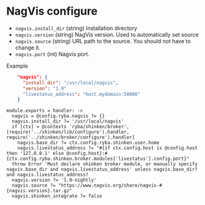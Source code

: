 
# NagVis configure

*   `nagvis.install_dir` (string)
    Installation directory
*   `nagvis.version` (string)
    NagVis version. Used to automatically set source
*   `nagvis.source` (string)
    URL path to the source. You should not have to change it.
*   `nagvis.port` (int)
    Nagvis port.

Example

```json
    "nagvis": {
      "install_dir": "/usr/local/nagvis",
      "version": "1.9"
      "livestatus_address": "host.mydomain:50000"
    }
```

    module.exports = handler: ->
      nagvis = @config.ryba.nagvis ?= {}
      nagvis.install_dir ?= '/usr/local/nagvis'
      if [ctx] = @contexts 'ryba/shinken/broker', [require('../shinken/lib/configure').handler, require('../shinken/broker/configure').handler]
        nagvis.base_dir ?= ctx.config.ryba.shinken.user.home
        nagvis.livestatus_address ?= "#{if ctx.config.host is @config.host then '127.0.0.1' else @config.host}:#{ctx.config.ryba.shinken.broker.modules['livestatus'].config.port}"
      throw Error 'Must declare shinken broker module, or manually specify nagvis.base_dir and nagvis.livestatus_address' unless nagvis.base_dir? and nagvis.livestatus_address?
      nagvis.version ?= '1.9-nightly'
      nagvis.source ?= "https://www.nagvis.org/share/nagvis-#{nagvis.version}.tar.gz"
      nagvis.shinken_integrate ?= false

